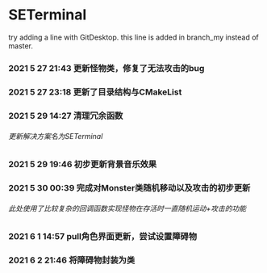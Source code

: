 # SETerminal
try adding a line with GitDesktop.
this line is added in branch_my instead of master.

### 2021 5 27 21:43 更新怪物类，修复了无法攻击的bug

### 2021 5 27 23:18 更新了目录结构与CMakeList

### 2021 5 29 14:27 清理冗余函数

###### 更新解决方案名为SETerminal

### 2021 5 29 19:46 初步更新背景音乐效果

### 2021 5 30 00:39 完成对Monster类随机移动以及攻击的初步更新

###### 此处使用了比较复杂的回调函数实现怪物在存活时一直随机运动+攻击的功能

### 2021 6 1 14:57 pull角色界面更新，尝试设置障碍物

### 2021 6 2 21:46 将障碍物封装为类

